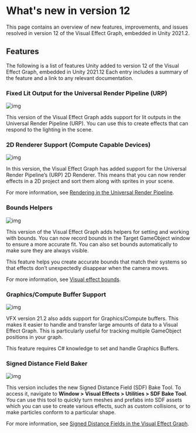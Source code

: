 # What's new in version 12

This page contains an overview of new features, improvements, and issues resolved in version 12 of the Visual Effect Graph, embedded in Unity 2021.2.

## Features

The following is a list of features Unity added to version 12 of the Visual Effect Graph, embedded in Unity 2021.12 Each entry includes a summary of the feature and a link to any relevant documentation.

### Fixed Lit Output for the Universal Render Pipeline (URP)

![img](Images\banner-urp-fixed-lit-output.png)

This version of the Visual Effect Graph adds support for lit outputs in the Universal Render Pipeline (URP). You can use this to create effects that can respond to the lighting in the scene.

### 2D Renderer Support (Compute Capable Devices)

![img](Images\banner-2d-renderer-support.png)

In this version, the Visual Effect Graph has added support for the Universal Render Pipeline’s (URP) 2D Renderer. This means that you can now render effects in a 2D project and sort them along with sprites in your scene.

For more information, see [Rendering in the Universal Render Pipeline](https://docs.unity3d.com/Packages/com.unity.render-pipelines.universal@latest?/manual/rendering-in-universalrp.html).

### Bounds Helpers

![img](Images\banner-bounds-helpers.png)

This version of the Visual Effect Graph adds helpers for setting and working with bounds. You can now record bounds in the Target GameObject window to ensure a more accurate fit. You can also set bounds automatically to make sure they are always visible.

This feature helps you create accurate bounds that match their systems so that effects don’t unexpectedly disappear when the camera moves.

For more information, see [Visual effect bounds](visual-effect-bounds.md).

### Graphics/Compute Buffer Support

![img](Images\banner-graphics-compute-buffer-support.png)

VFX version 21.2 also adds support for Graphics/Compute buffers. This makes it easier to handle and transfer large amounts of data to a Visual Effect Graph. This is particularly useful for tracking multiple GameObject positions in your graph.

This feature requires C# knowledge to set and handle Graphics Buffers.

### Signed Distance Field Baker

![img](Images\banner-sdf-baker.png)

This version includes the new Signed Distance Field (SDF) Bake Tool. To access it, navigate to **Window > Visual Effects > Utilities > SDF Bake Tool**. You can use this tool to quickly turn meshes and prefabs into SDF assets which you can use to create various effects, such as custom collisions, or to make particles conform to a particular shape.

For more information, see [Signed Distance Fields in the Visual Effect Graph](sdf-in-vfx-graph.md).
